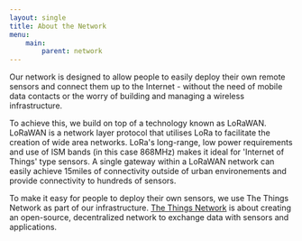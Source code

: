 ```yaml
---
layout: single
title: About the Network
menu:
    main:
        parent: network
---
```


Our network is designed to allow people to easily deploy their own
remote sensors and connect them up to the Internet - without the need
of mobile data contacts or the worry of building and managing a
wireless infrastructure.

To achieve this, we build on top of a technology known as
LoRaWAN. LoRaWAN is a network layer protocol that utilises LoRa to
facilitate the creation of wide area networks.  LoRa's long-range, low
power requirements and use of ISM bands (in this case 868MHz) makes it
ideal for 'Internet of Things' type sensors. A single gateway within a
LoRaWAN network can easily achieve 15miles of connectivity outside of
urban environements and provide connectivity to hundreds of sensors.

To make it easy for people to deploy their own sensors, we use The
Things Network as part of our
infrastructure. [The Things Network][ttn] is about creating an
open-source, decentralized network to exchange data with sensors and
applications.


[ttn]: https://www.thethingsnetwork.org/
